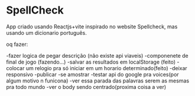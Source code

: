 # SpellCheck
App criado usando Reactjs+vite inspirado no website Spellcheck, mas usando um dicionario português.

oq fazer:

-fazer logica de pegar descrição (não existe api viaveis)
-componenete de final de jogo (fazendo...)
-salvar as resultados em localStorage (feito)
-colocar um relogio pra só iniciar em um horario determinado(feito)
-deixar responsivo
-publicar
-se amostrar
-testar api do google pra voices(por algum motivo n funicona)
-ver essa parada das palavras serem as mesmas pra todo mundo
-ver o body sendo centrado(proxima coisa a ver)
